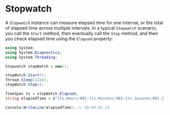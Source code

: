 # Stopwatch

A `Stopwatch` instance can measure elapsed time for one interval, or the total of elapsed time across multiple intervals. In a typical `Stopwatch` scenario, you call the `Start` method, then eventually call the `Stop` method, and then you check elapsed time using the `Elapsed` property:

```csharp
using System;
using System.Diagnostics;
using System.Threading;

Stopwatch stopWatch = new();

stopWatch.Start();
Thread.Sleep(1234);
stopWatch.Stop();

TimeSpan ts = stopWatch.Elapsed;
string elapsedTime = $"{ts.Hours:00}:{ts.Minutes:00}:{ts.Seconds:00}.{ts.Milliseconds / 10:00}";

Console.WriteLine(elapsedTime); // 00:00:01.23
```
